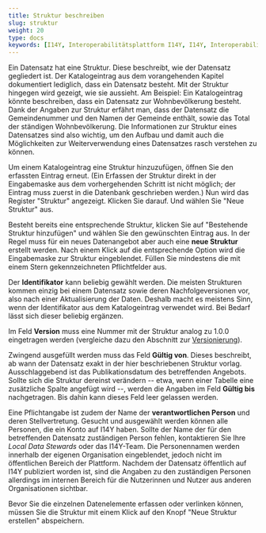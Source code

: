 ```yaml
---
title: Struktur beschreiben
slug: struktur
weight: 20
type: docs
keywords: [I14Y, Interoperabilitätsplattform I14Y, I14Y, Interoperabilität, Datensatz, Dataset, Erfassen, Erfassung, Inventar, Katalog, Struktur]
---
```


Ein Datensatz hat eine Struktur. Diese beschreibt, wie der Datensatz gegliedert ist. Der Katalogeintrag aus dem vorangehenden Kapitel dokumentiert lediglich, dass ein Datensatz besteht. Mit der Struktur hingegen wird gezeigt, wie sie aussieht. Am Beispiel: Ein Katalogeintrag könnte beschreiben, dass ein Datensatz zur Wohnbevölkerung besteht. Dank der Angaben zur Struktur erfährt man, dass der Datensatz die Gemeindenummer und den Namen der Gemeinde enthält, sowie das Total der ständigen Wohnbevölkerung. Die Informationen zur Struktur eines Datensatzes sind also wichtig, um den Aufbau und damit auch die Möglichkeiten zur Weiterverwendung eines Datensatzes rasch verstehen zu können. 

Um einem Katalogeintrag eine Struktur hinzuzufügen, öffnen Sie den erfassten Eintrag erneut. (Ein Erfassen der Struktur direkt in der Eingabemaske aus dem vorhergehenden Schritt ist nicht möglich; der Eintrag muss zuerst in die Datenbank geschrieben werden.) Nun wird das Register "Struktur" angezeigt. Klicken Sie darauf. Und wählen Sie "Neue Struktur" aus.  

Besteht bereits eine entsprechende Struktur, klicken Sie auf "Bestehende Struktur hinzufügen" und wählen Sie den gewünschten Eintrag aus. In der Regel muss für ein neues Datenangebot aber auch eine __neue Struktur__ erstellt werden. Nach einem Klick auf die entsprechende Option wird die Eingabemaske zur Struktur eingeblendet. Füllen Sie mindestens die mit einem Stern gekennzeichneten Pflichtfelder aus. 

Der __Identifikator__ kann beliebig gewählt werden. Die meisten Strukturen kommen einzig bei einem Datensatz sowie deren Nachfolgeversionen vor, also nach einer Aktualisierung der Daten. Deshalb macht es meistens Sinn, wenn der Identifikator aus dem Katalogeintrag verwendet wird. Bei Bedarf lässt sich dieser beliebig ergänzen. 

Im Feld __Version__ muss eine Nummer mit der Struktur analog zu 1.0.0 eingetragen werden (vergleiche dazu den Abschnitt zur [Versionierung](/handbook/de/publikation/katalog/datenpflege/versionierung)). 

Zwingend ausgefüllt werden muss das Feld __Gültig von__. Dieses beschreibt, ab wann der Datensatz exakt in der hier beschriebenen Struktur vorlag. Ausschlaggebend ist das Publikationsdatum des betreffenden Angebots. Sollte sich die Struktur dereinst verändern -- etwa, wenn einer Tabelle eine zusätzliche Spalte angefügt wird --, werden die Angaben im Feld __Gültig bis__ nachgetragen. Bis dahin kann dieses Feld leer gelassen werden. 

Eine Pflichtangabe ist zudem der Name der __verantwortlichen Person__ und deren Stellvertretung. Gesucht und ausgewählt werden können alle Personen, die ein Konto auf I14Y haben. Sollte der Name der für den betreffenden Datensatz zuständigen Person fehlen, kontaktieren Sie Ihre _Local Data Stewards_ oder das I14Y-Team. Die Personennamen werden innerhalb der eigenen Organisation eingeblendet, jedoch nicht im öffentlichen Bereich der Plattform. Nachdem der Datensatz öffentlich auf I14Y publiziert worden ist, sind die Angaben zu den zuständigen Personen allerdings im internen Bereich für die Nutzerinnen und Nutzer aus anderen Organisationen sichtbar. 

Bevor Sie die einzelnen Datenelemente erfassen oder verlinken können, müssen Sie die Struktur mit einem Klick auf den Knopf "Neue Struktur erstellen" abspeichern. 